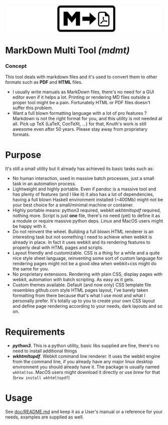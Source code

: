 ![project logo](logo.png)
# MarkDown Multi Tool _(mdmt)_
### **Concept**
This tool deals with markdown files and it's used to convert them to other formats such as
**PDF** and **HTML** files.  
- I usually write manuals as MarkDown files, there's no need for a GUI editor even if it helps
a lot. Printing or rendering MD files outside a proper tool might be a pain. Fortunately HTML
or PDF files doesn't suffer this problem.
- Want a full blown formatting language with a lot of pro features ? Markdown is not the right
format for you, and this utility is not needed at all. Pick up TeX (LaTeX, ConTeXt, ...) for
that, Knuth's work is still awesome even after 50 years. Please stay away from proprietary formats.

# Purpose
It's still a small utility but it already has achieved its basic tasks such as:
- No human interaction, used in massive batch processes, just a small task in an automation process.
- Lightweight and highly portable. Even if pandoc is a massive tool and has plenty of features (and
I like it) it also has a lot of dependencies, having a full blown Haskell environment installed 
(~400Mb) might not be your best choice for a small/minimal machine or container.
- Highly portable means: python3 required, webkit _wkhtmltopdf_ required, nothing more. Script is
just **one** file, there's no need (yet) to define it as a module or require massive python deps.
Linux and MacOS users might be happy with it.
- Do not reinvent the wheel. Building a full blown HTML renderer is an interesting task but not
something I need to achieve when webkit is already in place. In fact it uses webkit and its rendering
features to properly deal with HTML pages and scripts.
- Layout friendly and customizable. CSS is a thing for a while and a quite nice style sheet language,
reinventing some sort of custom language for rendering pages might not be a good idea when webkit+css
might do the same for you.
- No proprietary extensions. Rendering with plain CSS, display pages with webkit, automation with
batch scripting. As easy as it gets.
- Custom themes available. Default (and now only) CSS template file resembles github.com style HTML
pages layout, I've barely taken formatting from there because that's what I use most and what I 
personally prefer. It's totally up to you to create your own CSS layout and define page rendering
according to your needs, dark layouts and so on.

# Requirements
- **_python3_**. This is a python utility, basic libs supplied are fine, there's no need to install
additional things
- **_wkhtmltopdf_**. Webkit command line renderer. It uses the webkit engine from the command line,
if you already have any major linux desktop environment you should already have it. The package
is usually named `wkhtmltox`. MacOS users might download it directly or use _brew_ for that
(`brew install wkhtmltopdf`)

# Usage
See [doc/README.md](doc/README.md) and keep it as a User's manual or a reference for your needs,
examples are supplied as well.
